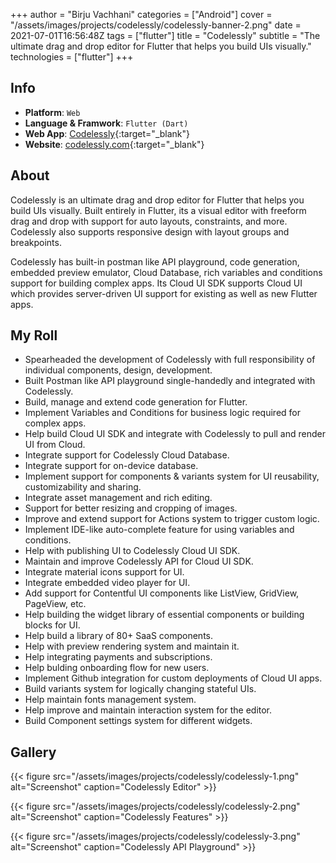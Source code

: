 +++
author = "Birju Vachhani"
categories = ["Android"]
cover = "/assets/images/projects/codelessly/codelessly-banner-2.png"
date = 2021-07-01T16:56:48Z
tags = ["flutter"]
title = "Codelessly"
subtitle = "The ultimate drag and drop editor for Flutter that helps you build UIs visually."
technologies = ["flutter"]
+++

## Info

* **Platform**:       `Web`
* **Language & Framwork**:     `Flutter (Dart)`
* **Web App**:        [Codelessly](https://app.codelessly.com){:target="_blank"}
* **Website**:        [codelessly.com](https://codelessly.com){:target="_blank"}

## About

Codelessly is an ultimate drag and drop editor for Flutter that helps you build UIs visually. Built entirely in Flutter, its a visual editor with freeform drag and drop with support for auto layouts, constraints, and more. Codelessly also supports responsive design with layout groups and breakpoints.

Codelessly has built-in postman like API playground, code generation, embedded preview emulator, Cloud Database,
rich variables and conditions support for building complex apps. Its Cloud UI SDK supports Cloud UI which provides server-driven UI support for existing as well as new Flutter apps.

## My Roll

- Spearheaded the development of Codelessly with full responsibility of individual components, design, development.
- Built Postman like API playground single-handedly and integrated with Codelessly.
- Build, manage and extend code generation for Flutter.
- Implement Variables and Conditions for business logic required for complex apps.
- Help build Cloud UI SDK and integrate with Codelessly to pull and render UI from Cloud.
- Integrate support for Codelessly Cloud Database.
- Integrate support for on-device database.
- Implement support for components & variants system for UI reusability, customizability and sharing.
- Integrate asset management and rich editing.
- Support for better resizing and cropping of images.
- Improve and extend support for Actions system to trigger custom logic.
- Implement IDE-like auto-complete feature for using variables and conditions.
- Help with publishing UI to Codelessly Cloud UI SDK.
- Maintain and improve Codelessly API for Cloud UI SDK.
- Integrate material icons support for UI.
- Integrate embedded video player for UI.
- Add support for Contentful UI components like ListView, GridView, PageView, etc.
- Help building the widget library of essential components or building blocks for UI.
- Help build a library of 80+ SaaS components.
- Help with preview rendering system and maintain it.
- Help integrating payments and subscriptions.
- Help bulding onboarding flow for new users.
- Implement Github integration for custom deployments of Cloud UI apps.
- Build variants system for logically changing stateful UIs.
- Help maintain fonts management system.
- Help improve and maintain interaction system for the editor.
- Build Component settings system for different widgets.

## Gallery

{{< figure src="/assets/images/projects/codelessly/codelessly-1.png" alt="Screenshot" caption="Codelessly Editor" >}}

{{< figure src="/assets/images/projects/codelessly/codelessly-2.png" alt="Screenshot" caption="Codelessly Features" >}}

{{< figure src="/assets/images/projects/codelessly/codelessly-3.png" alt="Screenshot" caption="Codelessly API Playground" >}}
